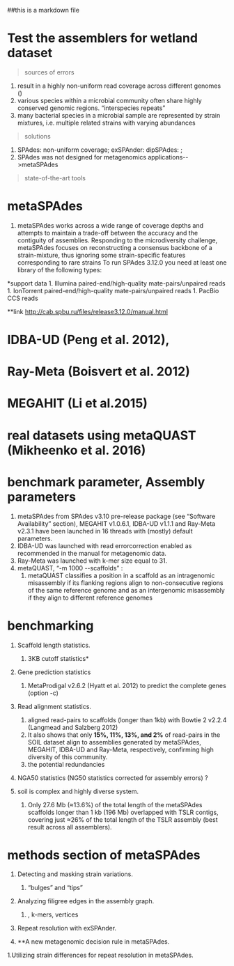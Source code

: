 ##this is a markdown file

# Test the assemblers for wetland dataset

> sources of errors
1. result in a highly non-uniform read coverage across different genomes ()
1. various species within a microbial community often share highly conserved genomic regions.  “interspecies repeats”
1. many bacterial species in a microbial sample are represented by strain mixtures, i.e. multiple related strains with varying abundances

> solutions
1. SPAdes: non-uniform coverage; exSPAnder: dipSPAdes: ; 
1. SPAdes was not designed for metagenomics applications-->metaSPAdes

> state-of-the-art tools

# metaSPAdes
1.  metaSPAdes works across a wide range of coverage depths and attempts to maintain a trade-off between the accuracy and the contiguity of assemblies. Responding to the microdiversity challenge, metaSPAdes focuses on reconstructing a consensus backbone of a strain-mixture, thus ignoring some strain-specific features corresponding to rare strains
To run SPAdes 3.12.0 you need at least one library of the following types:

*support data
    1. Illumina paired-end/high-quality mate-pairs/unpaired reads
    1. IonTorrent paired-end/high-quality mate-pairs/unpaired reads
    1. PacBio CCS reads



**link
http://cab.spbu.ru/files/release3.12.0/manual.html




# IDBA-UD (Peng et al. 2012), 



# Ray-Meta (Boisvert et al. 2012)



# MEGAHIT (Li et al.2015)



#  real datasets using metaQUAST (Mikheenko et al. 2016)


# benchmark parameter, Assembly parameters

1. metaSPAdes from SPAdes v3.10 pre-release package (see “Software Availability” section), MEGAHIT v1.0.6.1, IDBA-UD v1.1.1 and Ray-Meta v2.3.1 have been launched in 16 threads with (mostly) default parameters. 
1. IDBA-UD was launched with read errorcorrection enabled as recommended in the manual for metagenomic data. 
1. Ray-Meta was launched with k-mer size equal to 31. 
1. metaQUAST,  “-m 1000 --scaffolds” :
    1. metaQUAST classifies a position in a scaffold as an intragenomic misassembly if its flanking regions align to non-consecutive regions of the same reference genome and as an intergenomic misassembly if they align to different reference genomes
    
# benchmarking
1. Scaffold length statistics. 
    1. 3KB cutoff statistics*

1. Gene prediction statistics
    1. MetaProdigal v2.6.2 (Hyatt et al. 2012) to predict the complete genes (option -c) 
    
1. Read alignment statistics.
    1.  aligned read-pairs to scaffolds (longer than 1kb) with Bowtie 2 v2.2.4 (Langmead and Salzberg 2012)
    1.  It also shows that only **15%, 11%, 13%, and 2%** of read-pairs in the SOIL dataset align to assemblies generated by
metaSPAdes, MEGAHIT, IDBA-UD and Ray-Meta, respectively, confirming high diversity of this community.
    1.  the potential redundancies 

1. NGA50 statistics (NG50 statistics corrected for assembly errors) ?

1. soil is complex and highly diverse system. 
    1. Only 27.6 Mb (≈13.6%) of the total length of the metaSPAdes scaffolds longer than 1 kb (196 Mb) overlapped with TSLR
contigs, covering just ≈26% of the total length of the TSLR assembly (best result across all assemblers).

# methods section of metaSPAdes
1. Detecting and masking strain variations. 
    1.  “bulges” and “tips” 

1. Analyzing filigree edges in the assembly graph.
    1. , k-mers, vertices

1. Repeat resolution with exSPAnder. 

1. **A new metagenomic decision rule in metaSPAdes.

1.Utilizing strain differences for repeat resolution in metaSPAdes. 



    
